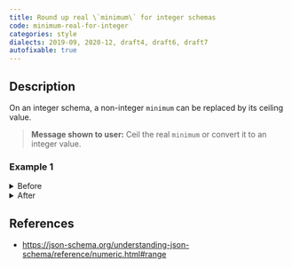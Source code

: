 ```yaml
---
title: Round up real \`minimum\` for integer schemas
code: minimum-real-for-integer
categories: style
dialects: 2019-09, 2020-12, draft4, draft6, draft7
autofixable: true
---
```


## Description
On an integer schema, a non-integer `minimum` can be replaced by its ceiling value.

> **Message shown to user:**
> Ceil the real `minimum` or convert it to an integer value.

### Example 1
<details><summary>Before</summary>
```json
{
  "type": "integer",
  "minimum": 3.2
}
```
</details>

<details><summary>After</summary>
```json
{
  "type": "integer",
  "minimum": 4
}
```
</details>

## References
* <https://json-schema.org/understanding-json-schema/reference/numeric.html#range>
